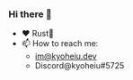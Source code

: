 ### Hi there 🦀

<!--
**kyoheiu/kyoheiu** is a ✨ _special_ ✨ repository because its `README.md` (this file) appears on your GitHub profile.

Here are some ideas to get you started:


- 👯 I’m looking to collaborate on ...
- 🤔 I’m looking for help with ...
- 💬 Ask me about ...
- 😄 Pronouns: ...
- ⚡ Fun fact: ...
-->

- ❤ Rust🦀
- 📫 How to reach me:
  - im@kyoheiu.dev
  - Discord@kyoheiu#5725

